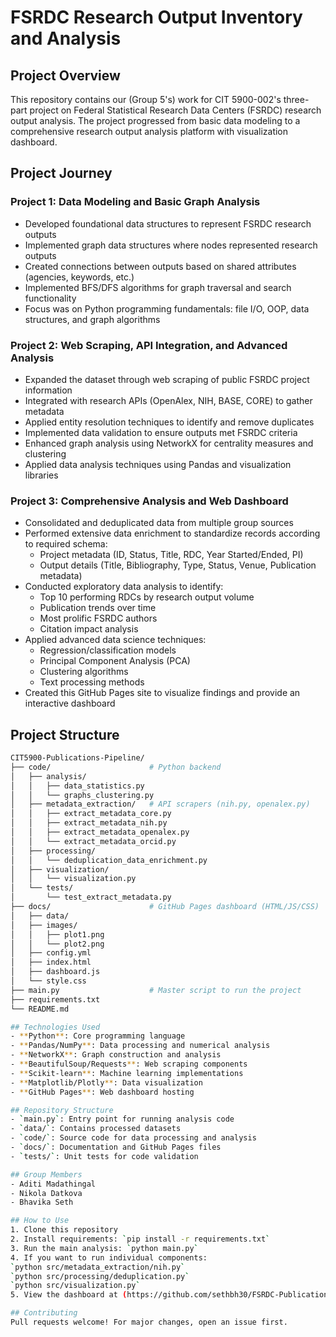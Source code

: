 # FSRDC Research Output Inventory and Analysis

## Project Overview
This repository contains our (Group 5's) work for CIT 5900-002's three-part project on Federal Statistical Research Data Centers (FSRDC) research output analysis. The project progressed from basic data modeling to a comprehensive research output analysis platform with visualization dashboard.

## Project Journey

### Project 1: Data Modeling and Basic Graph Analysis
- Developed foundational data structures to represent FSRDC research outputs
- Implemented graph data structures where nodes represented research outputs
- Created connections between outputs based on shared attributes (agencies, keywords, etc.)
- Implemented BFS/DFS algorithms for graph traversal and search functionality
- Focus was on Python programming fundamentals: file I/O, OOP, data structures, and graph algorithms

### Project 2: Web Scraping, API Integration, and Advanced Analysis
- Expanded the dataset through web scraping of public FSRDC project information
- Integrated with research APIs (OpenAlex, NIH, BASE, CORE) to gather metadata
- Applied entity resolution techniques to identify and remove duplicates
- Implemented data validation to ensure outputs met FSRDC criteria
- Enhanced graph analysis using NetworkX for centrality measures and clustering
- Applied data analysis techniques using Pandas and visualization libraries

### Project 3: Comprehensive Analysis and Web Dashboard
- Consolidated and deduplicated data from multiple group sources
- Performed extensive data enrichment to standardize records according to required schema:
  - Project metadata (ID, Status, Title, RDC, Year Started/Ended, PI)
  - Output details (Title, Bibliography, Type, Status, Venue, Publication metadata)
- Conducted exploratory data analysis to identify:
  - Top 10 performing RDCs by research output volume
  - Publication trends over time
  - Most prolific FSRDC authors
  - Citation impact analysis
- Applied advanced data science techniques:
  - Regression/classification models
  - Principal Component Analysis (PCA)
  - Clustering algorithms
  - Text processing methods
- Created this GitHub Pages site to visualize findings and provide an interactive dashboard

## Project Structure

```bash
CIT5900-Publications-Pipeline/
├── code/                      # Python backend
│   ├── analysis/
│   │   ├── data_statistics.py
│   │   └── graphs_clustering.py
│   ├── metadata_extraction/   # API scrapers (nih.py, openalex.py)
│   │   ├── extract_metadata_core.py
│   │   ├── extract_metadata_nih.py
│   │   ├── extract_metadata_openalex.py
│   │   └── extract_metadata_orcid.py
│   ├── processing/
│   │   └── deduplication_data_enrichment.py
│   ├── visualization/
│   │   └── visualization.py
│   └── tests/
│       └── test_extract_metadata.py
├── docs/                      # GitHub Pages dashboard (HTML/JS/CSS)
│   ├── data/
│   ├── images/
│   │   ├── plot1.png
│   │   └── plot2.png
│   ├── config.yml
│   ├── index.html
│   ├── dashboard.js
│   └── style.css
├── main.py                    # Master script to run the project
├── requirements.txt
└── README.md

## Technologies Used
- **Python**: Core programming language
- **Pandas/NumPy**: Data processing and numerical analysis
- **NetworkX**: Graph construction and analysis
- **BeautifulSoup/Requests**: Web scraping components
- **Scikit-learn**: Machine learning implementations
- **Matplotlib/Plotly**: Data visualization
- **GitHub Pages**: Web dashboard hosting

## Repository Structure
- `main.py`: Entry point for running analysis code
- `data/`: Contains processed datasets
- `code/`: Source code for data processing and analysis
- `docs/`: Documentation and GitHub Pages files
- `tests/`: Unit tests for code validation

## Group Members
- Aditi Madathingal
- Nikola Datkova
- Bhavika Seth

## How to Use
1. Clone this repository
2. Install requirements: `pip install -r requirements.txt`
3. Run the main analysis: `python main.py`
4. If you want to run individual components:
`python src/metadata_extraction/nih.py`      
`python src/processing/deduplication.py`    
`python src/visualization.py`
5. View the dashboard at (https://github.com/sethbh30/FSRDC-Publications-Pipeline)

## Contributing
Pull requests welcome! For major changes, open an issue first.